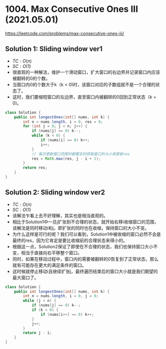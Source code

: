 # 1004. Max Consecutive Ones III (2021.05.01)

https://leetcode.com/problems/max-consecutive-ones-iii/

## Solution 1: Sliding window ver1

- $TC:O(n)$
- $SC:O(1)$
- 很直观的一种解法，维护一个滑动窗口，扩大窗口的右边界并记录窗口内应该被翻转的0的个数。
- 当窗口内0的个数大于k（k < 0)时，该窗口对应的子数组就不是一个合理的状态了。
- 这时，我们要缩短窗口的左边界，直至窗口内被翻转的0回到正常状态（k = 0)。

```java
class Solution {
    public int longestOnes(int[] nums, int k) {
        int n = nums.length, i = 0, res = 0;
        for (int j = 0; j < n; j++) {
            if (nums[j] == 0) k--;
            while (k < 0) {
                if (nums[i] == 0) k++;
                i++;
            }
            // 每次更新窗口范围时都要实时获取窗口的大小来更新res
            res = Math.max(res, j - i + 1);
        }
        return res;
    }
}
```

## Solution 2: Sliding window ver2

- $TC:O(n)$
- $SC:O(1)$
- 该解法乍看上去不好理解，其实也是相当直观的。
- 相比于Solution1中一旦j扩张到不合理的状态，就开始右移i收缩窗口的范围，该解法是同时移动i和j，即扩张的同时也在收缩，保持窗口的大小不变。
- 为什么这样是可行的呢？我们可以看到，Solution1中被收缩的窗口必然不会是最终的res，因为它肯定是要比收缩前的合理状态来得小的。
- 根据这一点，Solution2保证了即使在不合理的状态，我们也保持窗口大小不变，相当于直接向右平移整个窗口。
- 同时，如果在移动过程中，窗口内的需要被翻转的0恢复到了正常状态，那么就有可能存在更大的满足条件的窗口。
- 这时候就停止移动i且继续扩张j，最终遍历结束后的窗口大小就是我们期望的最大窗口了。

```java
class Solution {
    public int longestOnes(int[] nums, int k) {
        int n = nums.length, i = 0, j = 0;
        while (j < n) {
            if (nums[j] == 0) k--;
            if (k < 0) {
                if (nums[i++] == 0) k++;
            }
            j++;
        }
        return j - i;
    }
}
```